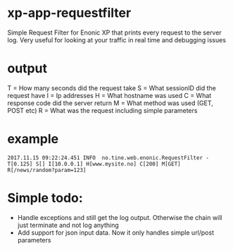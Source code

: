 # xp-app-requestfilter
Simple Request Filter for Enonic XP that prints every request to the server log. Very useful for looking at your traffic in real time and debugging issues

# output
T = How many seconds did the request take
S = What sessionID did the request have
I = Ip addresses
H = What hostname was used
C = What response code did the server return
M = What method was used (GET, POST etc)
R = What was the request including simple parameters

# example
```
2017.11.15 09:22:24.451 INFO  no.tine.web.enonic.RequestFilter - T[0.125] S[] I[10.0.0.1] H[www.mysite.no] C[200] M[GET] R[/news/random?param=123]
```

# Simple todo: 
- Handle exceptions and still get the log output. Otherwise the chain will just terminate and not log anything
- Add support for json input data. Now it only handles simple url/post parameters
